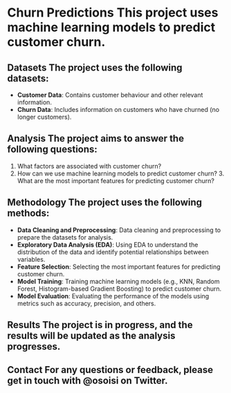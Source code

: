 # Churn Predictions This project uses machine learning models to predict customer churn. 

## Datasets The project uses the following datasets: 
- **Customer Data**: Contains customer behaviour and other relevant information. 
- **Churn Data**: Includes information on customers who have churned (no longer customers). 

## Analysis The project aims to answer the following questions: 
1. What factors are associated with customer churn? 
2. How can we use machine learning models to predict customer churn? 3. What are the most important features for predicting customer churn? 

## Methodology The project uses the following methods: 
- **Data Cleaning and Preprocessing**: Data cleaning and preprocessing to prepare the datasets for analysis. 
- **Exploratory Data Analysis (EDA)**: Using EDA to understand the distribution of the data and identify potential relationships between variables. 
- **Feature Selection**: Selecting the most important features for predicting customer churn. 
- **Model Training**: Training machine learning models (e.g., KNN, Random Forest, Histogram-based Gradient Boosting) to predict customer churn. 
- **Model Evaluation**: Evaluating the performance of the models using metrics such as accuracy, precision, and others. 

## Results The project is in progress, and the results will be updated as the analysis progresses. 

## Contact For any questions or feedback, please get in touch with @osoisi on Twitter.
